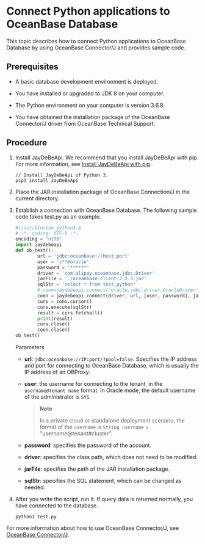 # Connect Python applications to OceanBase Database

This topic describes how to connect Python applications to OceanBase Database by using OceanBase Connector/J and provides sample code.

## Prerequisites

* A basic database development environment is deployed.

* You have installed or upgraded to JDK 8 on your computer.

* The Python environment on your computer is version 3.6.8.

* You have obtained the installation package of the OceanBase Connector/J driver from OceanBase Technical Support.

## Procedure

1. Install JayDeBeApi. We recommend that you install JayDeBeApi with pip. For more information, see [Install JayDeBeApi with pip](https://pypi.org/project/JayDeBeApi/).

   ```shell
   // Install JayDeBeApi of Python 3.
   pip3 install JayDeBeApi
   ```

2. Place the JAR installation package of OceanBase Connection/J in the current directory.

3. Establish a connection with OceanBase Database. The following sample code takes test.py as an example.

   ```python
   #!/usr/bin/env python3.6
   # -*- coding: UTF-8 -*-
   encoding = "utf8"
   import jaydebeapi
   def ob_test():   
           url = 'jdbc:oceanbase://host:port'
           user = 's**@oracle'
           password = '******'
           driver = 'com.alipay.oceanbase.jdbc.Driver'
           jarFile = './oceanbase-client-2.2.3.jar'
           sqlStr = 'select * from test_python'  
           # conn=jaydebeapi.connect('oracle.jdbc.driver.OracleDriver','jdbc:oracle:thin:@10.0.0.0:1521/orcl',['hwf_model','hwf_model'],'E:/pycharm/lib/ojdbc14.jar')
           conn = jaydebeapi.connect(driver, url, [user, password], jarFile)
           curs = conn.cursor()
           curs.execute(sqlStr)
           result = curs.fetchall()
           print(result)
           curs.close()
           conn.close()
   ob_test()
   ```

   Parameters

   * **url**: `jdbc:oceanbase://IP:port/?pool=false`. Specifies the IP address and port for connecting to OceanBase Database, which is usually the IP address of an OBProxy.

   * **user**: the username for connecting to the tenant, in the `username@tenant name` format. In Oracle mode, the default username of the administrator is `SYS`.

      > **Note**
      >
      > In a private cloud or standalone deployment scenario, the format of the `username` is `String username` = "username@tenant#cluster".

   * **password**: specifies the password of the account.

   * **driver**: specifies the class path, which does not need to be modified.

   * **jarFile**: specifies the path of the JAR installation package.

   * **sqlStr**: specifies the SQL statement, which can be changed as needed.

4. After you write the script, run it. If query data is returned normally, you have connected to the database.

   ```shell
   python3 test.py
   ```

For more information about how to use OceanBase Connector/J, see [OceanBase Connector/J](https://www.oceanbase.com/docs/enterprise/oceanbase-connector-j-cn).
